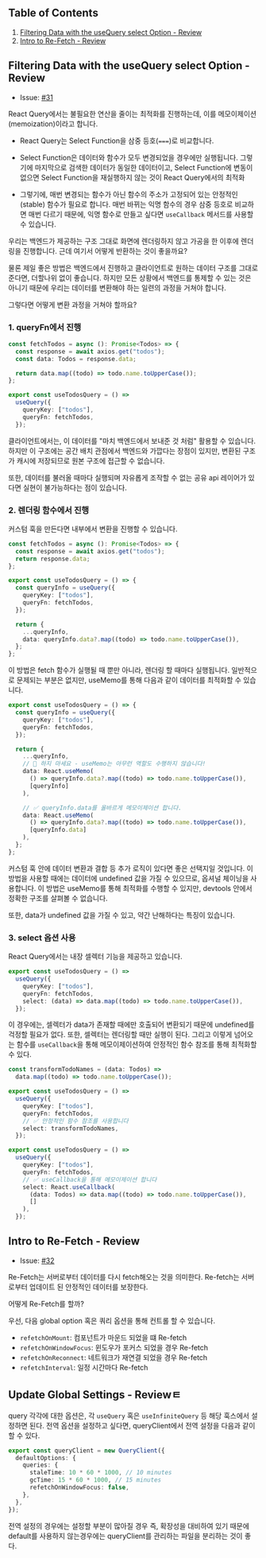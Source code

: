 ## Table of Contents

1. [Filtering Data with the useQuery select Option - Review](#filtering-data-with-the-usequery-select-option---review)
2. [Intro to Re-Fetch - Review](#intro-to-re-fetch---review)

## Filtering Data with the useQuery select Option - Review

- Issue: [#31](https://github.com/BangDori/react-query-course/issues/31)

React Query에서는 불필요한 연산을 줄이는 최적화를 진행하는데, 이를 메모이제이션(memoization)이라고 합니다.

- React Query는 Select Function을 삼중 등호(`===`)로 비교합니다.
- Select Function은 데이터와 함수가 모두 변경되었을 경우에만 실행됩니다. 그렇기에 마지막으로 검색한 데이터가 동일한 데이터이고, Select Function에 변동이 없으면 Select Function을 재실행하지 않는 것이 React Query에서의 최적화

- 그렇기에, 매번 변경되는 함수가 아닌 함수의 주소가 고정되어 있는 안정적인(stable) 함수가 필요로 합니다. 매번 바뀌는 익명 함수의 경우 삼중 등호로 비교하면 매번 다르기 때문에, 익명 함수로 만들고 싶다면 `useCallback` 메서드를 사용할 수 있습니다.

우리는 백엔드가 제공하는 구조 그대로 화면에 렌더링하지 않고 가공을 한 이후에 렌더링을 진행합니다. 근데 여기서 어떻게 반환하는 것이 좋을까요?

물론 제일 좋은 방법은 백엔드에서 진행하고 클라이언트로 원하는 데이터 구조를 그대로 준다면, 더할나위 없이 좋습니다. 하지만 모든 상황에서 백엔드를 통제할 수 있는 것은 아니기 때문에 우리는 데이터를 변환해야 하는 일련의 과정을 거쳐야 합니다.

그렇다면 어떻게 변환 과정을 거쳐야 할까요?

### 1. queryFn에서 진행

```typescript
const fetchTodos = async (): Promise<Todos> => {
  const response = await axios.get("todos");
  const data: Todos = response.data;

  return data.map((todo) => todo.name.toUpperCase());
};

export const useTodosQuery = () =>
  useQuery({
    queryKey: ["todos"],
    queryFn: fetchTodos,
  });
```

클라이언트에서는, 이 데이터를 "마치 백엔드에서 보내준 것 처럼" 활용할 수 있습니다. 하지만 이 구조에는 공간 배치 관점에서 백엔드와 가깝다는 장점이 있지만, 변환된 구조가 캐시에 저장되므로 원본 구조에 접근할 수 없습니다.

또한, 데이터를 불러올 때마다 실행되며 자유롭게 조작할 수 없는 공유 api 레이어가 있다면 실현이 불가능하다는 점이 있습니다.

### 2. 렌더링 함수에서 진행

커스텀 훅을 만든다면 내부에서 변환을 진행할 수 있습니다.

```typescript
const fetchTodos = async (): Promise<Todos> => {
  const response = await axios.get("todos");
  return response.data;
};

export const useTodosQuery = () => {
  const queryInfo = useQuery({
    queryKey: ["todos"],
    queryFn: fetchTodos,
  });

  return {
    ...queryInfo,
    data: queryInfo.data?.map((todo) => todo.name.toUpperCase()),
  };
};
```

이 방법은 fetch 함수가 실행될 때 뿐만 아니라, 렌더링 할 때마다 실행됩니다. 일반적으로 문제되는 부분은 없지만, useMemo를 통해 다음과 같이 데이터를 최적화할 수 있습니다.

```typescript
export const useTodosQuery = () => {
  const queryInfo = useQuery({
    queryKey: ["todos"],
    queryFn: fetchTodos,
  });

  return {
    ...queryInfo,
    // 🚨 하지 마세요 - useMemo는 아무런 역할도 수행하지 않습니다!
    data: React.useMemo(
      () => queryInfo.data?.map((todo) => todo.name.toUpperCase()),
      [queryInfo]
    ),

    // ✅ queryInfo.data를 올바르게 메모이제이션 합니다.
    data: React.useMemo(
      () => queryInfo.data?.map((todo) => todo.name.toUpperCase()),
      [queryInfo.data]
    ),
  };
};
```

커스텀 훅 안에 데이터 변환과 결합 등 추가 로직이 있다면 좋은 선택지일 것입니다. 이 방법을 사용할 때에는 데이터에 undefined 값을 가질 수 있으므로, 옵셔널 체이닝을 사용합니다. 이 방법은 useMemo를 통해 최적화를 수행할 수 있지만, devtools 안에서 정확한 구조를 살펴볼 수 없습니다.

또한, data가 undefined 값을 가질 수 있고, 약간 난해하다는 특징이 있습니다.

### 3. select 옵션 사용

React Query에서는 내장 셀렉터 기능을 제공하고 있습니다.

```typescript
export const useTodosQuery = () =>
  useQuery({
    queryKey: ["todos"],
    queryFn: fetchTodos,
    select: (data) => data.map((todo) => todo.name.toUpperCase()),
  });
```

이 경우에는, 셀렉터가 data가 존재할 때에만 호출되어 변환되기 때문에 undefined를 걱정할 필요가 없다. 또한, 셀렉터는 렌더링할 때만 실행이 된다. 그리고 이렇게 넘어오는 함수를 `useCallback`을 통해 메모이제이션하여 안정적인 함수 참조를 통해 최적화할 수 있다.

```typescript
const transformTodoNames = (data: Todos) =>
  data.map((todo) => todo.name.toUpperCase());

export const useTodosQuery = () =>
  useQuery({
    queryKey: ["todos"],
    queryFn: fetchTodos,
    // ✅ 안정적인 함수 참조를 사용합니다
    select: transformTodoNames,
  });

export const useTodosQuery = () =>
  useQuery({
    queryKey: ["todos"],
    queryFn: fetchTodos,
    // ✅ useCallback을 통해 메모이제이션 합니다
    select: React.useCallback(
      (data: Todos) => data.map((todo) => todo.name.toUpperCase()),
      []
    ),
  });
```

## Intro to Re-Fetch - Review

- Issue: [#32](https://github.com/BangDori/react-query-course/issues/32)

Re-Fetch는 서버로부터 데이터를 다시 fetch해오는 것을 의미한다. Re-fetch는 서버로부터 업데이트 된 안정적인 데이터를 보장한다.

어떻게 Re-Fetch를 할까?

우선, 다음 global option 혹은 쿼리 옵션을 통해 컨트롤 할 수 있습니다.

- `refetchOnMount`: 컴포넌트가 마운드 되었을 떄 Re-fetch
- `refetchOnWindowFocus`: 윈도우가 포커스 되었을 경우 Re-fetch
- `refetchOnReconnect`: 네트워크가 재연결 되었을 경우 Re-fetch
- `refetchInterval`: 일정 시간마다 Re-fetch

## Update Global Settings - Reviewㅌ

query 각각에 대한 옵션은, 각 `useQuery` 혹은 `useInfiniteQuery` 등 해당 훅스에서 설정하면 된다. 전역 옵션을 설정하고 싶다면, queryClient에서 전역 설정을 다음과 같이 할 수 있다.

```typescript
export const queryClient = new QueryClient({
  defaultOptions: {
    queries: {
      staleTime: 10 * 60 * 1000, // 10 minutes
      gcTime: 15 * 60 * 1000, // 15 minutes
      refetchOnWindowFocus: false,
    },
  },
});
```

전역 설정의 경우에는 설정할 부분이 많아질 경우 즉, 확장성을 대비하여 있기 때문에 default를 사용하지 않는경우에는 queryClient를 관리하는 파일을 분리하는 것이 좋다.

